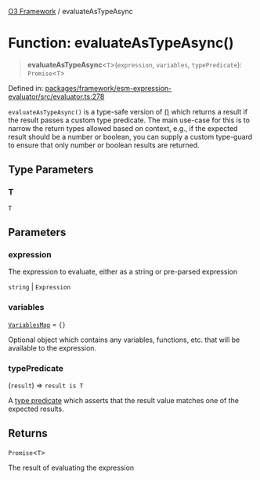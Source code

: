 [O3 Framework](../API.md) / evaluateAsTypeAsync

# Function: evaluateAsTypeAsync()

> **evaluateAsTypeAsync**\<`T`\>(`expression`, `variables`, `typePredicate`): `Promise`\<`T`\>

Defined in: [packages/framework/esm-expression-evaluator/src/evaluator.ts:278](https://github.com/openmrs/openmrs-esm-core/blob/main/packages/framework/esm-expression-evaluator/src/evaluator.ts#L278)

`evaluateAsTypeAsync()` is a type-safe version of [()](evaluateAsync.md) which returns a result if the result
passes a custom type predicate. The main use-case for this is to narrow the return types allowed based on
context, e.g., if the expected result should be a number or boolean, you can supply a custom type-guard
to ensure that only number or boolean results are returned.

## Type Parameters

### T

`T`

## Parameters

### expression

The expression to evaluate, either as a string or pre-parsed expression

`string` | `Expression`

### variables

[`VariablesMap`](../type-aliases/VariablesMap.md) = `{}`

Optional object which contains any variables, functions, etc. that will be available to
 the expression.

### typePredicate

(`result`) => `result is T`

A [type predicate](https://www.typescriptlang.org/docs/handbook/2/narrowing.html#using-type-predicates)
 which asserts that the result value matches one of the expected results.

## Returns

`Promise`\<`T`\>

The result of evaluating the expression
